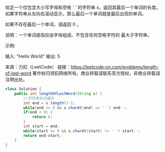 给定一个仅包含大小写字母和空格 ' ' 的字符串 s，返回其最后一个单词的长度。如果字符串从左向右滚动显示，那么最后一个单词就是最后出现的单词。

如果不存在最后一个单词，请返回 0 。

说明：一个单词是指仅由字母组成、不包含任何空格字符的 最大子字符串。

 

示例:

输入: "Hello World"
输出: 5

来源：力扣（LeetCode）
链接：https://leetcode-cn.com/problems/length-of-last-word
著作权归领扣网络所有。商业转载请联系官方授权，非商业转载请注明出处。

```java
class Solution {
    public int lengthOfLastWord(String s) {
        //字符串反向遍历
        int end = s.length()-1;
        while(end >= 0 && s.charAt(end) == ' ') end--;
        if(end < 0) {
            return 0;
        }
        int start = end;
        while(start >= 0 && s.charAt(start) != ' ') start--;
        return end-start;
    }
}
```

